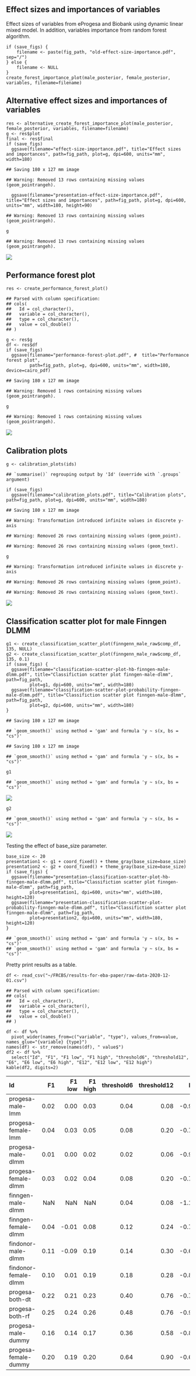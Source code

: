 Effect sizes and importances of variables
-----------------------------------------

Effect sizes of variables from eProgesa and Biobank using dynamic linear
mixed model. In addition, variables importance from random forest
algorithm.

    if (save_figs) {
        filename <- paste(fig_path, "old-effect-size-importance.pdf", sep="/")
    } else {
        filename <- NULL
    }
    create_forest_importance_plot(male_posterior, female_posterior, variables, filename=filename)

Alternative effect sizes and importances of variables
-----------------------------------------------------

    res <- alternative_create_forest_importance_plot(male_posterior, female_posterior, variables, filename=filename)
    g <- res$plot
    final <- res$final
    if (save_figs)
      ggsave(filename="effect-size-importance.pdf", title="Effect sizes and importances", path=fig_path, plot=g, dpi=600, units="mm", width=180)

    ## Saving 180 x 127 mm image

    ## Warning: Removed 13 rows containing missing values (geom_pointrangeh).

      ggsave(filename="presentation-effect-size-importance.pdf", title="Effect sizes and importances", path=fig_path, plot=g, dpi=600, units="mm", width=180, height=90)

    ## Warning: Removed 13 rows containing missing values (geom_pointrangeh).

    g

    ## Warning: Removed 13 rows containing missing values (geom_pointrangeh).

![](article_figures_files/figure-markdown_strict/unnamed-chunk-6-1.png)

Performance forest plot
-----------------------

    res <- create_performance_forest_plot()

    ## Parsed with column specification:
    ## cols(
    ##   Id = col_character(),
    ##   variable = col_character(),
    ##   type = col_character(),
    ##   value = col_double()
    ## )

    g <- res$g
    df <- res$df
    if (save_figs)
      ggsave(filename="performance-forest-plot.pdf", #  title="Performance forest plot", 
             path=fig_path, plot=g, dpi=600, units="mm", width=180, device=cairo_pdf)

    ## Saving 180 x 127 mm image

    ## Warning: Removed 1 rows containing missing values (geom_pointrangeh).

    g

    ## Warning: Removed 1 rows containing missing values (geom_pointrangeh).

![](article_figures_files/figure-markdown_strict/unnamed-chunk-8-1.png)

Calibration plots
-----------------

    g <- calibration_plots(ids)

    ## `summarise()` regrouping output by 'Id' (override with `.groups` argument)

    if (save_figs)
      ggsave(filename="calibration_plots.pdf", title="Calibration plots", path=fig_path, plot=g, dpi=600, units="mm", width=180)

    ## Saving 180 x 127 mm image

    ## Warning: Transformation introduced infinite values in discrete y-axis

    ## Warning: Removed 26 rows containing missing values (geom_point).

    ## Warning: Removed 26 rows containing missing values (geom_text).

    g

    ## Warning: Transformation introduced infinite values in discrete y-axis

    ## Warning: Removed 26 rows containing missing values (geom_point).

    ## Warning: Removed 26 rows containing missing values (geom_text).

![](article_figures_files/figure-markdown_strict/cars-1.png)

Classification scatter plot for male Finngen DLMM
-------------------------------------------------

    g1 <- create_classification_scatter_plot(finngenn_male_raw$comp_df, 135, NULL)
    g2 <- create_classification_scatter_plot(finngenn_male_raw$comp_df, 135, 0.1)
    if (save_figs) {
      ggsave(filename="classification-scatter-plot-hb-finngen-male-dlmm.pdf", title="Classifiction scatter plot finngen-male-dlmm", path=fig_path, 
             plot=g1, dpi=600, units="mm", width=180)
      ggsave(filename="classification-scatter-plot-probability-finngen-male-dlmm.pdf", title="Classifiction scatter plot finngen-male-dlmm", path=fig_path, 
             plot=g2, dpi=600, units="mm", width=180)
    }

    ## Saving 180 x 127 mm image

    ## `geom_smooth()` using method = 'gam' and formula 'y ~ s(x, bs = "cs")'

    ## Saving 180 x 127 mm image

    ## `geom_smooth()` using method = 'gam' and formula 'y ~ s(x, bs = "cs")'

    g1

    ## `geom_smooth()` using method = 'gam' and formula 'y ~ s(x, bs = "cs")'

![](article_figures_files/figure-markdown_strict/unnamed-chunk-11-1.png)

    g2

    ## `geom_smooth()` using method = 'gam' and formula 'y ~ s(x, bs = "cs")'

![](article_figures_files/figure-markdown_strict/unnamed-chunk-11-2.png)

Testing the effect of base\_size parameter.

    base_size <- 20
    presentation1 <- g1 + coord_fixed() + theme_gray(base_size=base_size)
    presentation2 <- g2 + coord_fixed() + theme_gray(base_size=base_size)
    if (save_figs) {
      ggsave(filename="presentation-classification-scatter-plot-hb-finngen-male-dlmm.pdf", title="Classifiction scatter plot finngen-male-dlmm", path=fig_path, 
             plot=presentation1, dpi=600, units="mm", width=180, height=120)
      ggsave(filename="presentation-classification-scatter-plot-probability-finngen-male-dlmm.pdf", title="Classifiction scatter plot finngen-male-dlmm", path=fig_path, 
             plot=presentation2, dpi=600, units="mm", width=180, height=120)
    }

    ## `geom_smooth()` using method = 'gam' and formula 'y ~ s(x, bs = "cs")'
    ## `geom_smooth()` using method = 'gam' and formula 'y ~ s(x, bs = "cs")'

Pretty print results as a table.

    df <- read_csv("~/FRCBS/results-for-eba-paper/raw-data-2020-12-01.csv")

    ## Parsed with column specification:
    ## cols(
    ##   Id = col_character(),
    ##   variable = col_character(),
    ##   type = col_character(),
    ##   value = col_double()
    ## )

    df <- df %>% 
      pivot_wider(names_from=c("variable", "type"), values_from=value, names_glue="{variable} {type}")
    names(df) <- str_remove(names(df), " value$")
    df2 <- df %>%
      select("Id", "F1", "F1 low", "F1 high", "threshold6", "threshold12", "E6", "E6 low", "E6 high", "E12", "E12 low", "E12 high")
    kable(df2, digits=2)

<table>
<thead>
<tr class="header">
<th style="text-align: left;">Id</th>
<th style="text-align: right;">F1</th>
<th style="text-align: right;">F1 low</th>
<th style="text-align: right;">F1 high</th>
<th style="text-align: right;">threshold6</th>
<th style="text-align: right;">threshold12</th>
<th style="text-align: right;">E6</th>
<th style="text-align: right;">E6 low</th>
<th style="text-align: right;">E6 high</th>
<th style="text-align: right;">E12</th>
<th style="text-align: right;">E12 low</th>
<th style="text-align: right;">E12 high</th>
</tr>
</thead>
<tbody>
<tr class="odd">
<td style="text-align: left;">progesa-male-lmm</td>
<td style="text-align: right;">0.02</td>
<td style="text-align: right;">0.00</td>
<td style="text-align: right;">0.03</td>
<td style="text-align: right;">0.04</td>
<td style="text-align: right;">0.08</td>
<td style="text-align: right;">-0.93</td>
<td style="text-align: right;">-1.01</td>
<td style="text-align: right;">-0.85</td>
<td style="text-align: right;">-0.27</td>
<td style="text-align: right;">-0.36</td>
<td style="text-align: right;">-0.18</td>
</tr>
<tr class="even">
<td style="text-align: left;">progesa-female-lmm</td>
<td style="text-align: right;">0.04</td>
<td style="text-align: right;">0.03</td>
<td style="text-align: right;">0.05</td>
<td style="text-align: right;">0.08</td>
<td style="text-align: right;">0.20</td>
<td style="text-align: right;">-0.71</td>
<td style="text-align: right;">-0.75</td>
<td style="text-align: right;">-0.66</td>
<td style="text-align: right;">-0.08</td>
<td style="text-align: right;">-0.12</td>
<td style="text-align: right;">-0.03</td>
</tr>
<tr class="odd">
<td style="text-align: left;">progesa-male-dlmm</td>
<td style="text-align: right;">0.01</td>
<td style="text-align: right;">0.00</td>
<td style="text-align: right;">0.02</td>
<td style="text-align: right;">0.02</td>
<td style="text-align: right;">0.06</td>
<td style="text-align: right;">-0.95</td>
<td style="text-align: right;">-1.02</td>
<td style="text-align: right;">-0.88</td>
<td style="text-align: right;">-0.30</td>
<td style="text-align: right;">-0.39</td>
<td style="text-align: right;">-0.21</td>
</tr>
<tr class="even">
<td style="text-align: left;">progesa-female-dlmm</td>
<td style="text-align: right;">0.03</td>
<td style="text-align: right;">0.02</td>
<td style="text-align: right;">0.04</td>
<td style="text-align: right;">0.08</td>
<td style="text-align: right;">0.20</td>
<td style="text-align: right;">-0.75</td>
<td style="text-align: right;">-0.79</td>
<td style="text-align: right;">-0.70</td>
<td style="text-align: right;">-0.09</td>
<td style="text-align: right;">-0.14</td>
<td style="text-align: right;">-0.05</td>
</tr>
<tr class="odd">
<td style="text-align: left;">finngen-male-dlmm</td>
<td style="text-align: right;">NaN</td>
<td style="text-align: right;">NaN</td>
<td style="text-align: right;">NaN</td>
<td style="text-align: right;">0.04</td>
<td style="text-align: right;">0.08</td>
<td style="text-align: right;">-1.16</td>
<td style="text-align: right;">-1.42</td>
<td style="text-align: right;">-0.90</td>
<td style="text-align: right;">-0.58</td>
<td style="text-align: right;">-0.92</td>
<td style="text-align: right;">-0.23</td>
</tr>
<tr class="even">
<td style="text-align: left;">finngen-female-dlmm</td>
<td style="text-align: right;">0.04</td>
<td style="text-align: right;">-0.01</td>
<td style="text-align: right;">0.08</td>
<td style="text-align: right;">0.12</td>
<td style="text-align: right;">0.24</td>
<td style="text-align: right;">-0.76</td>
<td style="text-align: right;">-0.95</td>
<td style="text-align: right;">-0.57</td>
<td style="text-align: right;">-0.17</td>
<td style="text-align: right;">-0.36</td>
<td style="text-align: right;">0.01</td>
</tr>
<tr class="odd">
<td style="text-align: left;">findonor-male-dlmm</td>
<td style="text-align: right;">0.11</td>
<td style="text-align: right;">-0.09</td>
<td style="text-align: right;">0.19</td>
<td style="text-align: right;">0.14</td>
<td style="text-align: right;">0.30</td>
<td style="text-align: right;">-0.62</td>
<td style="text-align: right;">-1.13</td>
<td style="text-align: right;">-0.11</td>
<td style="text-align: right;">-0.17</td>
<td style="text-align: right;">-0.65</td>
<td style="text-align: right;">0.33</td>
</tr>
<tr class="even">
<td style="text-align: left;">findonor-female-dlmm</td>
<td style="text-align: right;">0.10</td>
<td style="text-align: right;">0.01</td>
<td style="text-align: right;">0.19</td>
<td style="text-align: right;">0.18</td>
<td style="text-align: right;">0.28</td>
<td style="text-align: right;">-0.85</td>
<td style="text-align: right;">-1.07</td>
<td style="text-align: right;">-0.63</td>
<td style="text-align: right;">-0.21</td>
<td style="text-align: right;">-0.47</td>
<td style="text-align: right;">0.04</td>
</tr>
<tr class="odd">
<td style="text-align: left;">progesa-both-dt</td>
<td style="text-align: right;">0.22</td>
<td style="text-align: right;">0.21</td>
<td style="text-align: right;">0.23</td>
<td style="text-align: right;">0.40</td>
<td style="text-align: right;">0.76</td>
<td style="text-align: right;">-0.76</td>
<td style="text-align: right;">-0.79</td>
<td style="text-align: right;">-0.72</td>
<td style="text-align: right;">0.03</td>
<td style="text-align: right;">0.00</td>
<td style="text-align: right;">0.06</td>
</tr>
<tr class="even">
<td style="text-align: left;">progesa-both-rf</td>
<td style="text-align: right;">0.25</td>
<td style="text-align: right;">0.24</td>
<td style="text-align: right;">0.26</td>
<td style="text-align: right;">0.48</td>
<td style="text-align: right;">0.76</td>
<td style="text-align: right;">-0.92</td>
<td style="text-align: right;">-0.96</td>
<td style="text-align: right;">-0.89</td>
<td style="text-align: right;">-0.28</td>
<td style="text-align: right;">-0.32</td>
<td style="text-align: right;">-0.24</td>
</tr>
<tr class="odd">
<td style="text-align: left;">progesa-male-dummy</td>
<td style="text-align: right;">0.16</td>
<td style="text-align: right;">0.14</td>
<td style="text-align: right;">0.17</td>
<td style="text-align: right;">0.36</td>
<td style="text-align: right;">0.58</td>
<td style="text-align: right;">-0.84</td>
<td style="text-align: right;">-0.93</td>
<td style="text-align: right;">-0.75</td>
<td style="text-align: right;">-0.19</td>
<td style="text-align: right;">-0.29</td>
<td style="text-align: right;">-0.10</td>
</tr>
<tr class="even">
<td style="text-align: left;">progesa-female-dummy</td>
<td style="text-align: right;">0.20</td>
<td style="text-align: right;">0.19</td>
<td style="text-align: right;">0.20</td>
<td style="text-align: right;">0.64</td>
<td style="text-align: right;">0.90</td>
<td style="text-align: right;">-0.60</td>
<td style="text-align: right;">-0.64</td>
<td style="text-align: right;">-0.56</td>
<td style="text-align: right;">0.12</td>
<td style="text-align: right;">0.09</td>
<td style="text-align: right;">0.16</td>
</tr>
</tbody>
</table>
